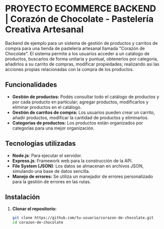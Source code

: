 # PROYECTO ECOMMERCE BACKEND | Corazón de Chocolate - Pastelería Creativa Artesanal

Backend de ejemplo para un sistema de gestión de productos y carritos de compra para una tienda de pastelería artesanal llamada "Corazón de Chocolate". El sistema permite a los usuarios acceder a un catálogo de productos, buscarlos de forma unitaria y puntual, obtenerlos por categoría, añadirlos a su carrito de compras, modificar propiedades; realizando así las acciones propias relacionadas con la compra de los productos.

## Funcionalidades

- **Gestión de productos:** Podés consultar todo el catálogo de productos y por cada producto en particular; agregar productos, modificarlos y eliminar productos en el catálogo.
- **Gestión de carritos de compra:** Los usuarios pueden crear un carrito, añadir productos, modificar la cantidad de productos y eliminarlos.
- **Categorías de productos:** Los productos están organizados por categorías para una mejor organización.

## Tecnologías utilizadas

- **Node.js**: Para ejecutar el servidor.
- **Express.js**: Framework web para la construcción de la API.
- **File System (JSON)**: Los datos se almacenan en archivos JSON, simulando una base de datos sencilla.
- **Manejo de errores:** Se utiliza un manejador de errores personalizado para la gestión de errores en las rutas.

## Instalación

1. **Clonar el repositorio:**

   ```bash
   git clone https://github.com/tu-usuario/corazon-de-chocolate.git
   cd corazon-de-chocolate

